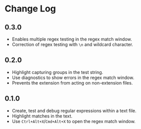 # Change Log

## 0.3.0

- Enables multiple regex testing in the regex match window.
- Correction of regex testing with `\n` and wildcard character.

## 0.2.0

- Highlight capturing groups in the test string.
- Use diagnostics to show errors in the regex match window.
- Prevents the extension from acting on non-extension files.

## 0.1.0

- Create, test and debug regular expressions within a text file.
- Highlight matches in the text.
- Use `Ctrl+Alt+X`/`Cmd+Alt+X` to open the regex match window.
